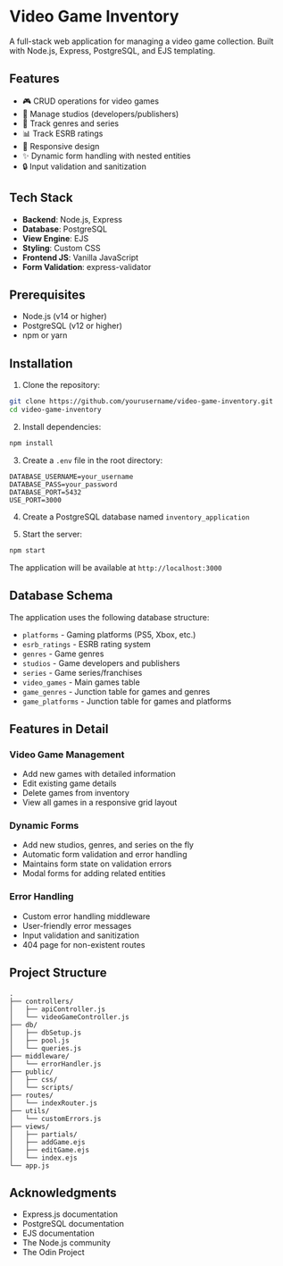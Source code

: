 # Video Game Inventory

A full-stack web application for managing a video game collection. Built with Node.js, Express, PostgreSQL, and EJS templating.

## Features

- 🎮 CRUD operations for video games
- 🏢 Manage studios (developers/publishers)
- 🎯 Track genres and series
- 📊 Track ESRB ratings
- 📱 Responsive design
- ✨ Dynamic form handling with nested entities
- 🔒 Input validation and sanitization

## Tech Stack

- **Backend**: Node.js, Express
- **Database**: PostgreSQL
- **View Engine**: EJS
- **Styling**: Custom CSS
- **Frontend JS**: Vanilla JavaScript
- **Form Validation**: express-validator

## Prerequisites

- Node.js (v14 or higher)
- PostgreSQL (v12 or higher)
- npm or yarn

## Installation

1. Clone the repository:
```bash
git clone https://github.com/yourusername/video-game-inventory.git
cd video-game-inventory
```

2. Install dependencies:
```bash
npm install
```

3. Create a `.env` file in the root directory:
```env
DATABASE_USERNAME=your_username
DATABASE_PASS=your_password
DATABASE_PORT=5432
USE_PORT=3000
```

4. Create a PostgreSQL database named `inventory_application`

5. Start the server:
```bash
npm start
```

The application will be available at `http://localhost:3000`

## Database Schema

The application uses the following database structure:

- `platforms` - Gaming platforms (PS5, Xbox, etc.)
- `esrb_ratings` - ESRB rating system
- `genres` - Game genres
- `studios` - Game developers and publishers
- `series` - Game series/franchises
- `video_games` - Main games table
- `game_genres` - Junction table for games and genres
- `game_platforms` - Junction table for games and platforms

## Features in Detail

### Video Game Management
- Add new games with detailed information
- Edit existing game details
- Delete games from inventory
- View all games in a responsive grid layout

### Dynamic Forms
- Add new studios, genres, and series on the fly
- Automatic form validation and error handling
- Maintains form state on validation errors
- Modal forms for adding related entities

### Error Handling
- Custom error handling middleware
- User-friendly error messages
- Input validation and sanitization
- 404 page for non-existent routes

## Project Structure

```
.
├── controllers/
│   ├── apiController.js
│   └── videoGameController.js
├── db/
│   ├── dbSetup.js
│   ├── pool.js
│   └── queries.js
├── middleware/
│   └── errorHandler.js
├── public/
│   ├── css/
│   └── scripts/
├── routes/
│   └── indexRouter.js
├── utils/
│   └── customErrors.js
├── views/
│   ├── partials/
│   ├── addGame.ejs
│   ├── editGame.ejs
│   └── index.ejs
└── app.js
```

## Acknowledgments

- Express.js documentation
- PostgreSQL documentation
- EJS documentation
- The Node.js community
- The Odin Project